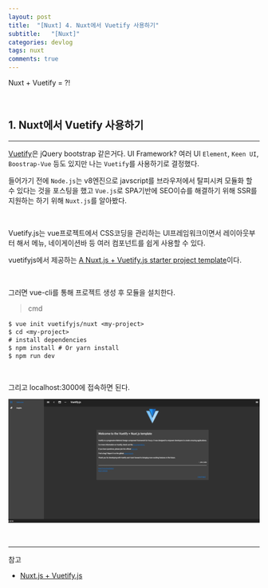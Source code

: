 ```yaml
---
layout: post
title:  "[Nuxt] 4. Nuxt에서 Vuetify 사용하기"
subtitle:   "[Nuxt]"
categories: devlog
tags: nuxt
comments: true
---
```


Nuxt + Vuetify = ?!

<br>


## 1. Nuxt에서 Vuetify 사용하기
---

[Vuetify](https://vuetifyjs.com/ko/)은 jQuery bootstrap 같은거다. UI Framework? 여러 UI `Element`, `Keen UI`, ` Boostrap-Vue` 등도 있지만 나는 `Vuetify`를 사용하기로 결정했다.


들어가기 전에 `Node.js`는 v8엔진으로 javscript를 브라우저에서 탈피시켜 모듈화 할 수 있다는 것을 포스팅을 했고
`Vue.js`로 SPA기반에 SEO이슈를 해결하기 위해 SSR를 지원하는 하기 위해 `Nuxt.js`를 알아봤다.

<br>

Vuetify.js는 vue프로젝트에서 CSS코딩을 관리하는 UI프레임워크이면서 레이아웃부터 해서 메뉴, 네이게이션바 등 여러 컴포넌트를 쉽게 사용할 수 있다.


vuetifyjs에서 제공하는 [A Nuxt.js + Vuetify.js starter project template](https://github.com/vuetifyjs/nuxt)이다. 

<br>

그러면 vue-cli를 통해 프로젝트 생성 후 모듈을 설치한다.

> cmd 

```
$ vue init vuetifyjs/nuxt <my-project>  
$ cd <my-project>                     
# install dependencies
$ npm install # Or yarn install
$ npm run dev
```

<br>

그리고 localhost:3000에 접속하면 된다.

[![Nuxt&Vuetify-s1](/assets/img/devlog/201811/Nuxt&Vuetify-s1.png)]()

<br>


---
참고

+ [Nuxt.js + Vuetify.js](https://github.com/vuetifyjs/nuxt)